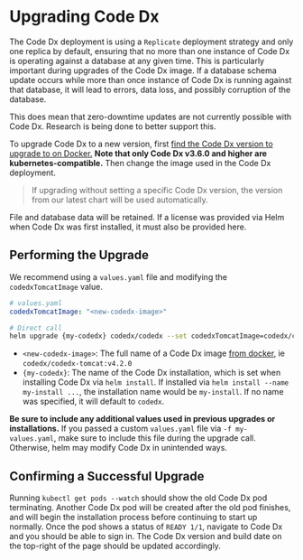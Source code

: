 # Upgrading Code Dx

The Code Dx deployment is using a `Replicate` deployment strategy and only one replica by default, ensuring that no more than one instance of Code Dx is operating against a database at any given time. This is particularly important during upgrades of the Code Dx image. If a database schema update occurs while more than once instance of Code Dx is running against that database, it will lead to errors, data loss, and possibly corruption of the database.

This does mean that zero-downtime updates are not currently possible with Code Dx. Research is being done to better support this.

To upgrade Code Dx to a new version, first [find the Code Dx version to upgrade to on Docker.](https://hub.docker.com/r/codedx/codedx-tomcat/tags) **Note that only Code Dx v3.6.0 and higher are kubernetes-compatible.** Then change the image used in the Code Dx deployment.

> If upgrading without setting a specific Code Dx version, the version from our latest chart will be used automatically.

File and database data will be retained. If a license was provided via Helm when Code Dx was first installed, it must also be provided here.

## Performing the Upgrade

We recommend using a `values.yaml` file and modifying the `codedxTomcatImage` value.

```yaml
# values.yaml
codedxTomcatImage: "<new-codedx-image>"
```

```bash
# Direct call
helm upgrade {my-codedx} codedx/codedx --set codedxTomcatImage=codedx/codedx-tomcat:vX.Y.Z
```

- `<new-codedx-image>`: The full name of a Code Dx image [from docker](https://hub.docker.com/r/codedx/codedx-tomcat/tags), ie `codedx/codedx-tomcat:v4.2.0`
- `{my-codedx}`: The name of the Code Dx installation, which is set when installing Code Dx via `helm install`. If installed via `helm install --name my-install ...`, the installation name would be `my-install`. If no name was specified, it will default to `codedx`.

**Be sure to include any additional values used in previous upgrades or installations.** If you passed a custom `values.yaml` file via `-f my-values.yaml`, make sure to include this file during the upgrade call. Otherwise, helm may modify Code Dx in unintended ways.

## Confirming a Successful Upgrade

Running `kubectl get pods --watch` should show the old Code Dx pod terminating. Another Code Dx pod will be created after the old pod finishes, and will begin the installation process before continuing to start up normally. Once the pod shows a status of `READY 1/1`, navigate to Code Dx and you should be able to sign in. The Code Dx version and build date on the top-right of the page should be updated accordingly.
